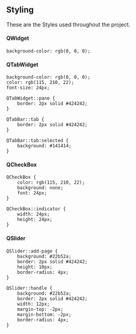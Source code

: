 ## Styling
These are the Styles used throughout the project.
#### QWidget
```
background-color: rgb(0, 0, 0);
```
#### QTabWidget
```
background-color: rgb(0, 0, 0);
color: rgb(115, 210, 22);
font-size: 24px;

QTabWidget::pane {
	border: 2ṕx solid #424242;
}

QTabBar::tab {
	border: 2px solid #424242;
}

QTabBar::tab:selected {
	background: #141414;
}
```

#### QCheckBox
```
QCheckBox {
    color: rgb(115, 210, 22);
    background: none;
    font: 24px;
}

QCheckBox::indicator {
    width: 24px;
    height: 24px;
}
```

#### QSlider
```
QSlider::add-page {
    background: #22b52a;
    border: 2px solid #424242;
    height: 10px;
    border-radius: 4px;
}

QSlider::handle {
    background: #22b52a;
    border: 2px solid #424242;
    width: 12px;
    margin-top: -2px;
    margin-bottom: -2px;
    border-radius: 4px;
}
```